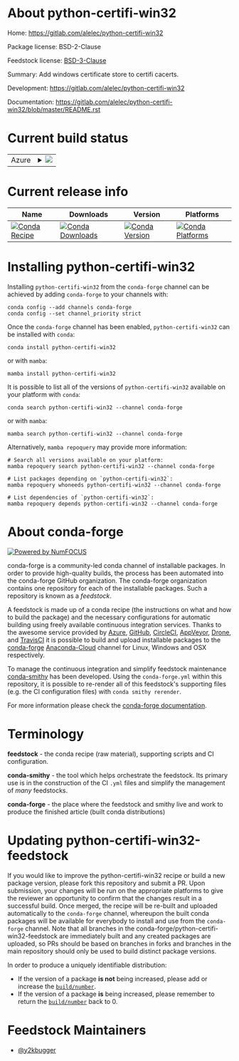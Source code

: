 About python-certifi-win32
==========================

Home: https://gitlab.com/alelec/python-certifi-win32

Package license: BSD-2-Clause

Feedstock license: [BSD-3-Clause](https://github.com/conda-forge/python-certifi-win32-feedstock/blob/main/LICENSE.txt)

Summary: Add windows certificate store to certifi cacerts.

Development: https://gitlab.com/alelec/python-certifi-win32

Documentation: https://gitlab.com/alelec/python-certifi-win32/blob/master/README.rst

Current build status
====================


<table>
    
  <tr>
    <td>Azure</td>
    <td>
      <details>
        <summary>
          <a href="https://dev.azure.com/conda-forge/feedstock-builds/_build/latest?definitionId=8831&branchName=main">
            <img src="https://dev.azure.com/conda-forge/feedstock-builds/_apis/build/status/python-certifi-win32-feedstock?branchName=main">
          </a>
        </summary>
        <table>
          <thead><tr><th>Variant</th><th>Status</th></tr></thead>
          <tbody><tr>
              <td>win_64_python3.10.____cpython</td>
              <td>
                <a href="https://dev.azure.com/conda-forge/feedstock-builds/_build/latest?definitionId=8831&branchName=main">
                  <img src="https://dev.azure.com/conda-forge/feedstock-builds/_apis/build/status/python-certifi-win32-feedstock?branchName=main&jobName=win&configuration=win%20win_64_python3.10.____cpython" alt="variant">
                </a>
              </td>
            </tr><tr>
              <td>win_64_python3.11.____cpython</td>
              <td>
                <a href="https://dev.azure.com/conda-forge/feedstock-builds/_build/latest?definitionId=8831&branchName=main">
                  <img src="https://dev.azure.com/conda-forge/feedstock-builds/_apis/build/status/python-certifi-win32-feedstock?branchName=main&jobName=win&configuration=win%20win_64_python3.11.____cpython" alt="variant">
                </a>
              </td>
            </tr><tr>
              <td>win_64_python3.8.____73_pypy</td>
              <td>
                <a href="https://dev.azure.com/conda-forge/feedstock-builds/_build/latest?definitionId=8831&branchName=main">
                  <img src="https://dev.azure.com/conda-forge/feedstock-builds/_apis/build/status/python-certifi-win32-feedstock?branchName=main&jobName=win&configuration=win%20win_64_python3.8.____73_pypy" alt="variant">
                </a>
              </td>
            </tr><tr>
              <td>win_64_python3.8.____cpython</td>
              <td>
                <a href="https://dev.azure.com/conda-forge/feedstock-builds/_build/latest?definitionId=8831&branchName=main">
                  <img src="https://dev.azure.com/conda-forge/feedstock-builds/_apis/build/status/python-certifi-win32-feedstock?branchName=main&jobName=win&configuration=win%20win_64_python3.8.____cpython" alt="variant">
                </a>
              </td>
            </tr><tr>
              <td>win_64_python3.9.____73_pypy</td>
              <td>
                <a href="https://dev.azure.com/conda-forge/feedstock-builds/_build/latest?definitionId=8831&branchName=main">
                  <img src="https://dev.azure.com/conda-forge/feedstock-builds/_apis/build/status/python-certifi-win32-feedstock?branchName=main&jobName=win&configuration=win%20win_64_python3.9.____73_pypy" alt="variant">
                </a>
              </td>
            </tr><tr>
              <td>win_64_python3.9.____cpython</td>
              <td>
                <a href="https://dev.azure.com/conda-forge/feedstock-builds/_build/latest?definitionId=8831&branchName=main">
                  <img src="https://dev.azure.com/conda-forge/feedstock-builds/_apis/build/status/python-certifi-win32-feedstock?branchName=main&jobName=win&configuration=win%20win_64_python3.9.____cpython" alt="variant">
                </a>
              </td>
            </tr>
          </tbody>
        </table>
      </details>
    </td>
  </tr>
</table>

Current release info
====================

| Name | Downloads | Version | Platforms |
| --- | --- | --- | --- |
| [![Conda Recipe](https://img.shields.io/badge/recipe-python--certifi--win32-green.svg)](https://anaconda.org/conda-forge/python-certifi-win32) | [![Conda Downloads](https://img.shields.io/conda/dn/conda-forge/python-certifi-win32.svg)](https://anaconda.org/conda-forge/python-certifi-win32) | [![Conda Version](https://img.shields.io/conda/vn/conda-forge/python-certifi-win32.svg)](https://anaconda.org/conda-forge/python-certifi-win32) | [![Conda Platforms](https://img.shields.io/conda/pn/conda-forge/python-certifi-win32.svg)](https://anaconda.org/conda-forge/python-certifi-win32) |

Installing python-certifi-win32
===============================

Installing `python-certifi-win32` from the `conda-forge` channel can be achieved by adding `conda-forge` to your channels with:

```
conda config --add channels conda-forge
conda config --set channel_priority strict
```

Once the `conda-forge` channel has been enabled, `python-certifi-win32` can be installed with `conda`:

```
conda install python-certifi-win32
```

or with `mamba`:

```
mamba install python-certifi-win32
```

It is possible to list all of the versions of `python-certifi-win32` available on your platform with `conda`:

```
conda search python-certifi-win32 --channel conda-forge
```

or with `mamba`:

```
mamba search python-certifi-win32 --channel conda-forge
```

Alternatively, `mamba repoquery` may provide more information:

```
# Search all versions available on your platform:
mamba repoquery search python-certifi-win32 --channel conda-forge

# List packages depending on `python-certifi-win32`:
mamba repoquery whoneeds python-certifi-win32 --channel conda-forge

# List dependencies of `python-certifi-win32`:
mamba repoquery depends python-certifi-win32 --channel conda-forge
```


About conda-forge
=================

[![Powered by
NumFOCUS](https://img.shields.io/badge/powered%20by-NumFOCUS-orange.svg?style=flat&colorA=E1523D&colorB=007D8A)](https://numfocus.org)

conda-forge is a community-led conda channel of installable packages.
In order to provide high-quality builds, the process has been automated into the
conda-forge GitHub organization. The conda-forge organization contains one repository
for each of the installable packages. Such a repository is known as a *feedstock*.

A feedstock is made up of a conda recipe (the instructions on what and how to build
the package) and the necessary configurations for automatic building using freely
available continuous integration services. Thanks to the awesome service provided by
[Azure](https://azure.microsoft.com/en-us/services/devops/), [GitHub](https://github.com/),
[CircleCI](https://circleci.com/), [AppVeyor](https://www.appveyor.com/),
[Drone](https://cloud.drone.io/welcome), and [TravisCI](https://travis-ci.com/)
it is possible to build and upload installable packages to the
[conda-forge](https://anaconda.org/conda-forge) [Anaconda-Cloud](https://anaconda.org/)
channel for Linux, Windows and OSX respectively.

To manage the continuous integration and simplify feedstock maintenance
[conda-smithy](https://github.com/conda-forge/conda-smithy) has been developed.
Using the ``conda-forge.yml`` within this repository, it is possible to re-render all of
this feedstock's supporting files (e.g. the CI configuration files) with ``conda smithy rerender``.

For more information please check the [conda-forge documentation](https://conda-forge.org/docs/).

Terminology
===========

**feedstock** - the conda recipe (raw material), supporting scripts and CI configuration.

**conda-smithy** - the tool which helps orchestrate the feedstock.
                   Its primary use is in the construction of the CI ``.yml`` files
                   and simplify the management of *many* feedstocks.

**conda-forge** - the place where the feedstock and smithy live and work to
                  produce the finished article (built conda distributions)


Updating python-certifi-win32-feedstock
=======================================

If you would like to improve the python-certifi-win32 recipe or build a new
package version, please fork this repository and submit a PR. Upon submission,
your changes will be run on the appropriate platforms to give the reviewer an
opportunity to confirm that the changes result in a successful build. Once
merged, the recipe will be re-built and uploaded automatically to the
`conda-forge` channel, whereupon the built conda packages will be available for
everybody to install and use from the `conda-forge` channel.
Note that all branches in the conda-forge/python-certifi-win32-feedstock are
immediately built and any created packages are uploaded, so PRs should be based
on branches in forks and branches in the main repository should only be used to
build distinct package versions.

In order to produce a uniquely identifiable distribution:
 * If the version of a package **is not** being increased, please add or increase
   the [``build/number``](https://docs.conda.io/projects/conda-build/en/latest/resources/define-metadata.html#build-number-and-string).
 * If the version of a package **is** being increased, please remember to return
   the [``build/number``](https://docs.conda.io/projects/conda-build/en/latest/resources/define-metadata.html#build-number-and-string)
   back to 0.

Feedstock Maintainers
=====================

* [@y2kbugger](https://github.com/y2kbugger/)

